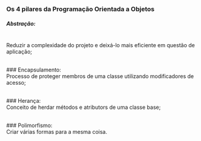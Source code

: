 ### Os 4 pilares da Programação Orientada a Objetos

##### Abstração: 
<br>Reduzir a complexidade do projeto e deixá-lo mais eficiente em questão de aplicação;

<br>### Encapsulamento: 
<br>Processo de proteger membros de uma classe utilizando modificadores de acesso;

<br>### Herança: 
<br>Conceito de herdar métodos e atributors de uma classe base;

<br>### Polimorfismo: 
<br>Criar várias formas para a mesma coisa.
